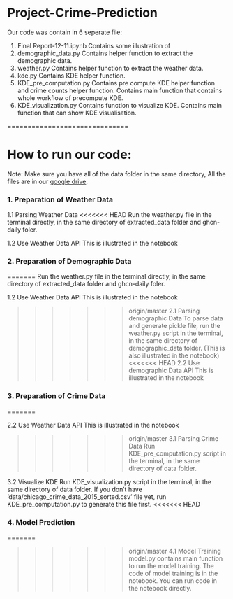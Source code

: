 # Project-Crime-Prediction
Our code was contain in 6 seperate file:

1. Final Report-12-11.ipynb
    Contains some illustration of 
2. demographic_data.py
    Contains helper function to extract the demographic data.
3. weather.py
    Contains helper function to extract the weather data.
4. kde.py
    Contains KDE helper function.
5. KDE_pre_computation.py
    Contains pre compute KDE helper function and crime counts helper function.
    Contains main function that contains whole workflow of precompute KDE.
6. KDE_visualization.py
    Contains function to visualize KDE.
    Contains main function that can show KDE visualisation.


==============================
# How to run our code:

Note: Make sure you have all of the data folder in the same directory,
All the files are in our [google drive](https://drive.google.com/drive/folders/0ByHpjY5qy8GpeVFySzBLd3RZMWc?usp=sharing).
      
      
### 1. Preparation of Weather Data

1.1 Parsing Weather Data
<<<<<<< HEAD
	Run the weather.py file in the terminal directly, in the same directory of extracted_data folder and ghcn-daily foler.
	
1.2 Use Weather Data API
    	This is illustrated in the notebook 

### 2. Preparation of Demographic Data

=======
	Run the weather.py file in the terminal directly, in the same directory 
    	of extracted_data folder and ghcn-daily foler.
	
1.2 Use Weather Data API
    	This is illustrated in the notebook 
	
>>>>>>> origin/master
2.1 Parsing demographic Data
    	To parse data and generate pickle file, run the weather.py script in the terminal,
    	in the same directory of demographic_data folder.
    	(This is also illustrated in the notebook)
<<<<<<< HEAD
2.2 Use demographic Data API
    	This is illustrated in the notebook 

### 3. Preparation of Crime Data
    	
=======
	
2.2 Use Weather Data API
    	This is illustrated in the notebook 
	
>>>>>>> origin/master
3.1 Parsing Crime Data 
    	Run KDE_pre_computation.py script in the terminal,
    	in the same directory of data folder.
	
3.2 Visualize KDE
    	Run KDE_visualization.py script in the terminal, in the same directory of data folder.
    	If you don’t have ‘data/chicago_crime_data_2015_sorted.csv’ file yet, 
        run KDE_pre_computation.py to generate this file first. 
<<<<<<< HEAD
     
     
### 4. Model Prediction
   
=======
	
>>>>>>> origin/master
4.1 Model Training
	model.py contains main function to run the model training.
	The code of model training is in the notebook. 
	You can run code in the notebook directly.
